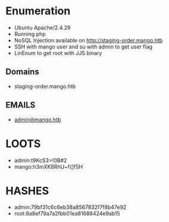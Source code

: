# Enumeration
- Ubuntu Apache/2.4.29
- Running php
- NoSQL Injection available on http://staging-order.mango.htb
- SSH with mango user and su with admin to get user flag
- LinEnum to get root with JJS binary
## Domains
- staging-order.mango.htb
## EMAILS
- admin@mango.htb
# LOOTS
- admin:t9KcS3>!0B#2
- mango:h3mXK8RhU~f{]f5H
# HASHES
- admin:79bf31c6c6eb38a8567832f7f8b47e92
- root:8a8ef79a7a2fbb01ea81688424e9ab15
